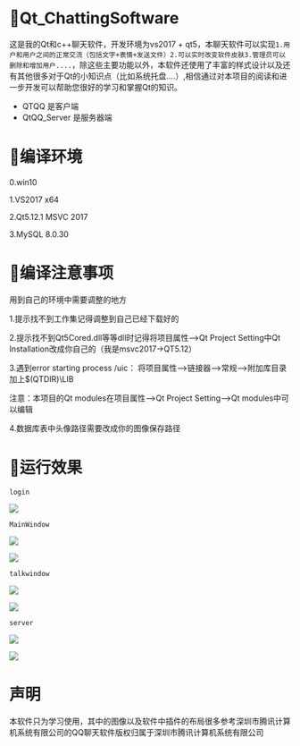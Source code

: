 # 🚀Qt_ChattingSoftware
这是我的Qt和c++聊天软件，开发环境为vs2017 + qt5，本聊天软件可以实现`1.用户和用户之间的正常交流（包括文字+表情+发送文件）2.可以实时改变软件皮肤3.管理员可以删除和增加用户....`，除这些主要功能以外，本软件还使用了丰富的样式设计以及还有其他很多对于Qt的小知识点（比如系统托盘....）,相信通过对本项目的阅读和进一步开发可以帮助您很好的学习和掌握Qt的知识。

- QTQQ 是客户端
- QtQQ_Server 是服务器端

# 🍎编译环境

0.win10

1.VS2017 x64

2.Qt5.12.1 MSVC 2017

3.MySQL 8.0.30

# 🎂编译注意事项
用到自己的环境中需要调整的地方

1.提示找不到工作集记得调整到自己已经下载好的

2.提示找不到Qt5Cored.dll等等dll时记得将项目属性——>Qt Project Setting中Qt Installation改成你自己的（我是msvc2017->QT5.12）

3.遇到error starting process /uic：
将项目属性——>链接器——>常规——>附加库目录加上$(QTDIR)\LIB

注意：本项目的Qt modules在项目属性——>Qt Project Setting——>Qt modules中可以编辑

4.数据库表中头像路径需要改成你的图像保存路径

# 🌰运行效果
`login`

![](qtqq_images/login.png)

`MainWindow`

![](qtqq_images/mainwindow.png)

![](qtqq_images/mainwindow1.png)

`talkwindow`

![](qtqq_images/talkwindow.png)

![](qtqq_images/talkwindow1.png)

`server`

![](qtqq_images/server.png)

![](qtqq_images/server1.png)

# 声明
本软件只为学习使用，其中的图像以及软件中插件的布局很多参考深圳市腾讯计算机系统有限公司的QQ聊天软件版权归属于深圳市腾讯计算机系统有限公司
